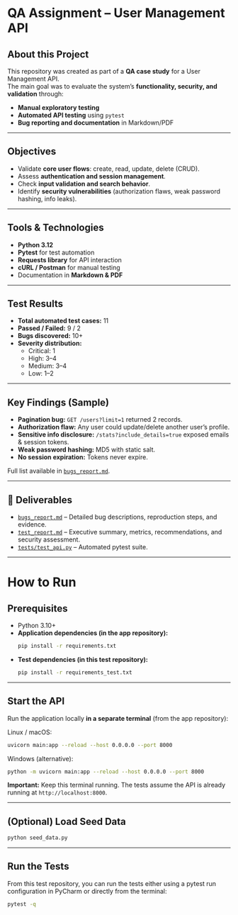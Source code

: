 # QA Assignment – User Management API  

## About this Project  
This repository was created as part of a **QA case study** for a User Management API.  
The main goal was to evaluate the system’s **functionality, security, and validation** through:  
- **Manual exploratory testing**  
- **Automated API testing** using `pytest`  
- **Bug reporting and documentation** in Markdown/PDF  

---

## Objectives  
- Validate **core user flows**: create, read, update, delete (CRUD).  
- Assess **authentication and session management**.  
- Check **input validation and search behavior**.  
- Identify **security vulnerabilities** (authorization flaws, weak password hashing, info leaks).  

---

## Tools & Technologies  
- **Python 3.12**  
- **Pytest** for test automation  
- **Requests library** for API interaction  
- **cURL / Postman** for manual testing  
- Documentation in **Markdown & PDF**  

---

## Test Results  
- **Total automated test cases:** 11  
- **Passed / Failed:** 9 / 2  
- **Bugs discovered:** 10+  
- **Severity distribution:**  
  - Critical: 1  
  - High: 3–4  
  - Medium: 3–4  
  - Low: 1–2  

---

## Key Findings (Sample)  
- **Pagination bug:** `GET /users?limit=1` returned 2 records.  
- **Authorization flaw:** Any user could update/delete another user’s profile.  
- **Sensitive info disclosure:** `/stats?include_details=true` exposed emails & session tokens.  
- **Weak password hashing:** MD5 with static salt.  
- **No session expiration:** Tokens never expire.  

Full list available in [`bugs_report.md`](./bugs_report.md).  

---

## 📑 Deliverables  
- [`bugs_report.md`](./bugs_report.md) – Detailed bug descriptions, reproduction steps, and evidence.  
- [`test_report.md`](./test_report.md) – Executive summary, metrics, recommendations, and security assessment.  
- [`tests/test_api.py`](./tests/test_api.py) – Automated pytest suite.  

---

# How to Run

## Prerequisites
- Python 3.10+
- **Application dependencies (in the app repository):**
  ```bash
  pip install -r requirements.txt
  ```
- **Test dependencies (in this test repository):**
  ```bash
  pip install -r requirements_test.txt
  ```
  
---

## Start the API
Run the application locally **in a separate terminal** (from the app repository):

Linux / macOS:
```bash
uvicorn main:app --reload --host 0.0.0.0 --port 8000
```

Windows (alternative):
```bash
python -m uvicorn main:app --reload --host 0.0.0.0 --port 8000
```

**Important:** Keep this terminal running. The tests assume the API is already running at `http://localhost:8000`.

---

## (Optional) Load Seed Data
```bash
python seed_data.py
```

---

## Run the Tests
From this test repository, you can run the tests either using a pytest run configuration in PyCharm or directly from the terminal:
```bash
pytest -q
```
